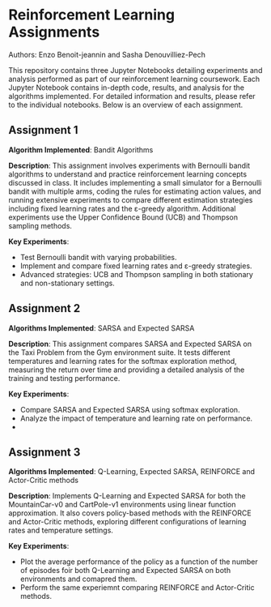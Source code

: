 # Reinforcement Learning Assignments
Authors: Enzo Benoit-jeannin and Sasha Denouvilliez-Pech 

This repository contains three Jupyter Notebooks detailing experiments and analysis performed as part of our reinforcement learning coursework. Each Jupyter Notebook contains in-depth code, results, and analysis for the algorithms implemented. For detailed information and results, please refer to the individual notebooks. Below is an overview of each assignment.

## Assignment 1

**Algorithm Implemented**: Bandit Algorithms

**Description**: This assignment involves experiments with Bernoulli bandit algorithms to understand and practice reinforcement learning concepts discussed in class. It includes implementing a small simulator for a Bernoulli bandit with multiple arms, coding the rules for estimating action values, and running extensive experiments to compare different estimation strategies including fixed learning rates and the ε-greedy algorithm. Additional experiments use the Upper Confidence Bound (UCB) and Thompson sampling methods.

**Key Experiments**:
- Test Bernoulli bandit with varying probabilities.
- Implement and compare fixed learning rates and ε-greedy strategies.
- Advanced strategies: UCB and Thompson sampling in both stationary and non-stationary settings.

## Assignment 2

**Algorithms Implemented**: SARSA and Expected SARSA

**Description**: This assignment compares SARSA and Expected SARSA on the Taxi Problem from the Gym environment suite. It tests different temperatures and learning rates for the softmax exploration method, measuring the return over time and providing a detailed analysis of the training and testing performance.

**Key Experiments**:
- Compare SARSA and Expected SARSA using softmax exploration.
- Analyze the impact of temperature and learning rate on performance.
- 
## Assignment 3

**Algorithms Implemented**: Q-Learning, Expected SARSA, REINFORCE and Actor-Critic methods

**Description**: Implements Q-Learning and Expected SARSA for both the MountainCar-v0 and CartPole-v1 environments using linear function approximation. It also covers policy-based methods with the REINFORCE and Actor-Critic methods, exploring different configurations of learning rates and temperature settings.

**Key Experiments**:
- Plot the average performance of the policy as a function of the number of episodes foir both Q-Learning and Expected SARSA on both environments and comapred them.
- Perform the same experiemnt comparing REINFORCE and Actor-Critic methods.

